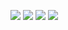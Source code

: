 <img src="https://img.shields.io/badge/Javascript-F7DF1E?style=for-the-badge&logo=javascript&logoColor=FFF"/> <img src="https://img.shields.io/badge/nodedotjs-5FA04E?style=for-the-badge&logo=nodedotjs&logoColor=FFF"/> 
<img src="https://img.shields.io/badge/dotnet-512BD4?style=for-the-badge&logo=nodedotjs&logoColor=FFF"/> <img src="https://img.shields.io/badge/Oracle-F80000?style=for-the-badge&logo=oracle&logoColor=FFF"/>




